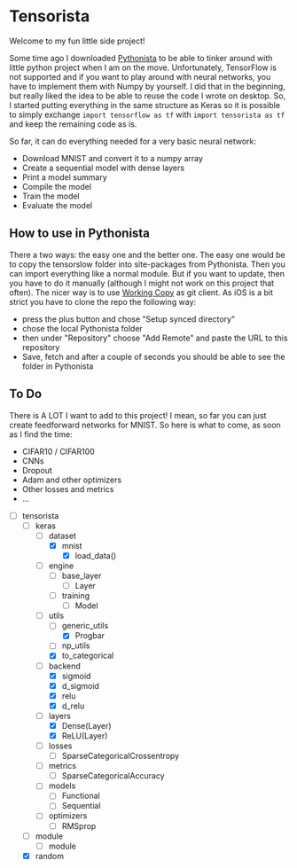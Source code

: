# Tensorista

Welcome to my fun little side project!

Some time ago I downloaded [Pythonista](http://omz-software.com/pythonista/) to be able to tinker around with little python project when I am on the move. Unfortunately, TensorFlow is not supported and if you want to play around with neural networks, you have to implement them with Numpy by yourself. I did that in the beginning, but really liked the idea to be able to reuse the code I wrote on desktop. So, I started putting everything in the same structure as Keras so it is possible to simply exchange ```import tensorflow as tf``` with ```import tensorista as tf``` and keep the remaining code as is.

So far, it can do everything needed for a very basic neural network:
- Download MNIST and convert it to a numpy array
- Create a sequential model with dense layers
- Print a model summary
- Compile the model
- Train the model
- Evaluate the model


## How to use in Pythonista

There a two ways: the easy one and the better one. The easy one would be to copy the tensorslow folder into site-packages from Pythonista. Then you can import everything like a normal module. But if you want to update, then you have to do it manually (although I might not work on this project that often). The nicer way is to use [Working Copy](https://workingcopy.app/) as git client. As iOS is a bit strict you have to clone the repo the following way:
- press the plus button and chose "Setup synced directory"
- chose the local Pythonista folder
- then under "Repository" choose "Add Remote" and paste the URL to this repository
- Save, fetch and after a couple of seconds you should be able to see the folder in Pythonista


## To Do

There is A LOT I want to add to this project! I mean, so far you can just create feedforward networks for MNIST. So here is what to come, as soon as I find the time:
- CIFAR10 / CIFAR100
- CNNs
- Dropout
- Adam and other optimizers
- Other losses and metrics
- ...

- [ ] tensorista
  - [ ] keras
    - [ ] dataset
      - [x] mnist
        - [x] load_data()
    - [ ] engine
      - [ ] base_layer
        - [ ] Layer
      - [ ] training
        - [ ] Model
    - [ ] utils
      - [ ] generic_utils
        - [x] Progbar
       - [ ] np_utils
        - [x] to_categorical
    - [ ] backend
      - [x] sigmoid
      - [x] d_sigmoid
      - [x] relu
      - [x] d_relu
    - [ ] layers
      - [x] Dense(Layer)
      - [x] ReLU(Layer)
    - [ ] losses
      - [ ] SparseCategoricalCrossentropy
    - [ ] metrics
      - [ ] SparseCategoricalAccuracy
    - [ ] models
      - [ ] Functional
      - [ ] Sequential
    - [ ] optimizers
      - [ ] RMSprop
  - [ ] module
    - [ ] module
  - [x] random
